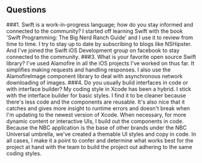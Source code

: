 ## Questions

###1. Swift is a work-in-progress language; how do you stay informed and connected to the community?
I started off learning Swift with the book 'Swift Programming: The Big Nerd Ranch Guide' and I use it to review from time to time. I try to stay up to date by subscribing to blogs like NSHipster. And I've joined the Swift iOS Development group on facebook to stay connected to the community.
###3. What is your favorite open source Swift library?
I've used Alamofire in all the iOS projects I've worked on thus far. It simplifies making requests and handling responses. I also use the AlamofireImage component library to deal with asynchronous network downloading of images.
###4. Do you usually build interfaces in code or with interface builder?
My coding style in Xcode has been a hybrid. I stick with the interface builder for basic styles. I find it to be cleaner because there's less code and the components are reusable. It's also nice that it catches and gives more insight to runtime errors and doesn't break when I'm updating to the newest version of Xcode. When necessary, for more dynamic content or interactive UIs, I build out the components in code. Because the NBC application is the base of other brands under the NBC Universal umbrella, we've created a themable UI styles and copy in code. In all cases, I make it a point to confer and determine what works best for the project at hand with the team to build the project out adhering to the same coding styles.

